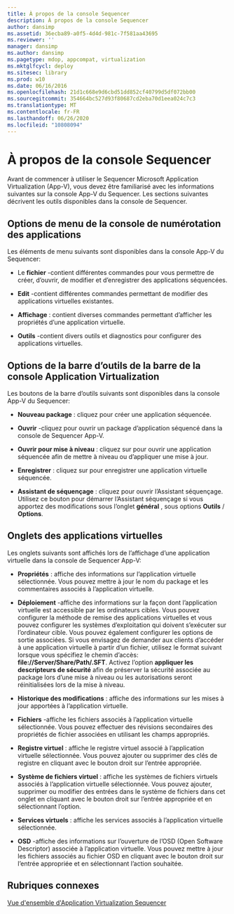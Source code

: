 ```yaml
---
title: À propos de la console Sequencer
description: À propos de la console Sequencer
author: dansimp
ms.assetid: 36ecba89-a0f5-4d4d-981c-7f581aa43695
ms.reviewer: ''
manager: dansimp
ms.author: dansimp
ms.pagetype: mdop, appcompat, virtualization
ms.mktglfcycl: deploy
ms.sitesec: library
ms.prod: w10
ms.date: 06/16/2016
ms.openlocfilehash: 21d1c668e9d6cbd51dd852cf40799d5df072bb00
ms.sourcegitcommit: 354664bc527d93f80687cd2eba70d1eea024c7c3
ms.translationtype: MT
ms.contentlocale: fr-FR
ms.lasthandoff: 06/26/2020
ms.locfileid: "10808094"
---
```

# À propos de la console Sequencer


Avant de commencer à utiliser le Sequencer Microsoft Application Virtualization (App-V), vous devez être familiarisé avec les informations suivantes sur la console App-V du Sequencer. Les sections suivantes décrivent les outils disponibles dans la console de Sequencer.

## Options de menu de la console de numérotation des applications


Les éléments de menu suivants sont disponibles dans la console App-V du Sequencer:

-   Le **fichier** -contient différentes commandes pour vous permettre de créer, d’ouvrir, de modifier et d’enregistrer des applications séquencées.

-   **Edit** -contient différentes commandes permettant de modifier des applications virtuelles existantes.

-   **Affichage** : contient diverses commandes permettant d’afficher les propriétés d’une application virtuelle.

-   **Outils** -contient divers outils et diagnostics pour configurer des applications virtuelles.

## <a href="" id="application-virtualization-sequencer-console-toolbar-options-"></a>Options de la barre d’outils de la barre de la console Application Virtualization


Les boutons de la barre d’outils suivants sont disponibles dans la console App-V du Sequencer:

-   **Nouveau package** : cliquez pour créer une application séquencée.

-   **Ouvrir** -cliquez pour ouvrir un package d’application séquencé dans la console de Sequencer App-V.

-   **Ouvrir pour mise à niveau** : cliquez sur pour ouvrir une application séquencée afin de mettre à niveau ou d’appliquer une mise à jour.

-   **Enregistrer** : cliquez sur pour enregistrer une application virtuelle séquencée.

-   **Assistant de séquençage** : cliquez pour ouvrir l’Assistant séquençage. Utilisez ce bouton pour démarrer l’Assistant séquençage si vous apportez des modifications sous l’onglet **général** , sous options **Outils**  /  **Options**.

## Onglets des applications virtuelles


Les onglets suivants sont affichés lors de l’affichage d’une application virtuelle dans la console de Sequencer App-V:

-   **Propriétés** : affiche des informations sur l’application virtuelle sélectionnée. Vous pouvez mettre à jour le nom du package et les commentaires associés à l’application virtuelle.

-   **Déploiement** -affiche des informations sur la façon dont l’application virtuelle est accessible par les ordinateurs cibles. Vous pouvez configurer la méthode de remise des applications virtuelles et vous pouvez configurer les systèmes d’exploitation qui doivent s’exécuter sur l’ordinateur cible. Vous pouvez également configurer les options de sortie associées. Si vous envisagez de demander aux clients d’accéder à une application virtuelle à partir d’un fichier, utilisez le format suivant lorsque vous spécifiez le chemin d’accès: **file://Server/Share/Path/.SFT**. Activez l’option **appliquer les descripteurs de sécurité** afin de préserver la sécurité associée au package lors d’une mise à niveau ou les autorisations seront réinitialisées lors de la mise à niveau.

-   **Historique des modifications** : affiche des informations sur les mises à jour apportées à l’application virtuelle.

-   **Fichiers** -affiche les fichiers associés à l’application virtuelle sélectionnée. Vous pouvez effectuer des révisions secondaires des propriétés de fichier associées en utilisant les champs appropriés.

-   **Registre virtuel** : affiche le registre virtuel associé à l’application virtuelle sélectionnée. Vous pouvez ajouter ou supprimer des clés de registre en cliquant avec le bouton droit sur l’entrée appropriée.

-   **Système de fichiers virtuel** : affiche les systèmes de fichiers virtuels associés à l’application virtuelle sélectionnée. Vous pouvez ajouter, supprimer ou modifier des entrées dans le système de fichiers dans cet onglet en cliquant avec le bouton droit sur l’entrée appropriée et en sélectionnant l’option.

-   **Services virtuels** : affiche les services associés à l’application virtuelle sélectionnée.

-   **OSD** -affiche des informations sur l’ouverture de l’OSD (Open Software Descriptor) associée à l’application virtuelle. Vous pouvez mettre à jour les fichiers associés au fichier OSD en cliquant avec le bouton droit sur l’entrée appropriée et en sélectionnant l’action souhaitée.

## Rubriques connexes


[Vue d'ensemble d'Application Virtualization Sequencer](application-virtualization-sequencer-overview.md)

 

 





